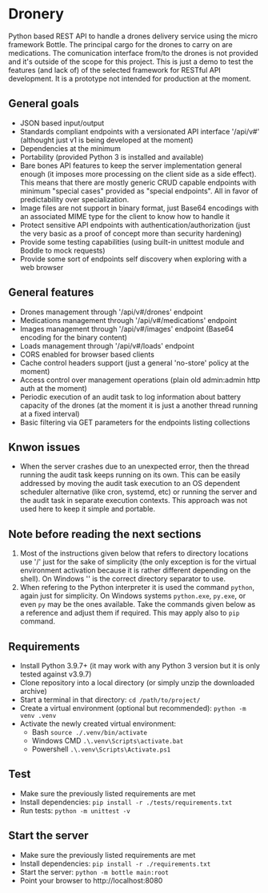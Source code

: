 # Dronery
Python based REST API to handle a drones delivery service using the micro framework Bottle. The principal cargo for the drones to carry on are medications. The comunication interface from/to the drones is not provided and it's outside of the scope for this project. This is just a demo to test the features (and lack of) of the selected framework for RESTful API development. It is a prototype not intended for production at the moment.

## General goals
- JSON based input/output
- Standards compliant endpoints with a versionated API interface '/api/v#' (althought just v1 is being developed at the moment)
- Dependencies at the minimum
- Portability (provided Python 3 is installed and available)
- Bare bones API features to keep the server implementation general enough (it imposes more processing on the client side as a side effect). This means that there are mostly generic CRUD capable endpoints with minimum "special cases" provided as "special endpoints". All in favor of predictability over specialization.
- Image files are not support in binary format, just Base64 encodings with an associated MIME type for the client to know how to handle it
- Protect sensitive API endpoints with authentication/authorization (just the very basic as a proof of concept more than security hardening)
- Provide some testing capabilities (using built-in unittest module and Boddle to mock requests)
- Provide some sort of endpoints self discovery when exploring with a web browser

## General features
- Drones management through '/api/v#/drones' endpoint
- Medications management through '/api/v#/medications' endpoint
- Images management through '/api/v#/images' endpoint (Base64 encoding for the binary content)
- Loads management through '/api/v#/loads' endpoint
- CORS enabled for browser based clients
- Cache control headers support (just a general 'no-store' policy at the moment)
- Access control over management operations (plain old admin:admin http auth at the moment)
- Periodic execution of an audit task to log information about battery capacity of the drones (at the moment it is just a another thread running at a fixed interval)
- Basic filtering via GET parameters for the endpoints listing collections

## Knwon issues
- When the server crashes due to an unexpected error, then the thread running the audit task keeps running on its own. This can be easily addressed by moving the audit task execution to an OS dependent scheduler alternative (like cron, systemd, etc) or running the server and the audit task in separate execution contexts. This approach was not used here to keep it simple and portable.

## Note before reading the next sections
1. Most of the instructions given below that refers to directory locations use '/' just for the sake of simplicity (the only exception is for the virtual environment activation because it is rather different depending on the shell). On Windows '\' is the correct directory separator to use.
2. When refering to the Python interpreter it is used the command `python`, again just for simplicity. On Windows systems `python.exe`, `py.exe`, or even `py` may be the ones available. Take the commands given below as a reference and adjust them if required. This may apply also to `pip` command.

## Requirements
- Install Python 3.9.7+ (it may work with any Python 3 version but it is only tested against v3.9.7)
- Clone repository into a local directory (or simply unzip the downloaded archive)
- Start a terminal in that directory:
`
cd /path/to/project/
`
- Create a virtual environment (optional but recommended):
`
python -m venv .venv
`
- Activate the newly created virtual environment:
    - Bash
    `
    source ./.venv/bin/activate
    `
    - Windows CMD
    `
    .\.venv\Scripts\activate.bat
    `
    - Powershell
    `
    .\.venv\Scripts\Activate.ps1
    `

## Test
- Make sure the previously listed requirements are met
- Install dependencies:
`
pip install -r ./tests/requirements.txt
`
- Run tests:
`
python -m unittest -v
`

## Start the server
- Make sure the previously listed requirements are met
- Install dependencies:
`
pip install -r ./requirements.txt
`
- Start the server:
`
python -m bottle main:root
`
- Point your browser to http://localhost:8080
